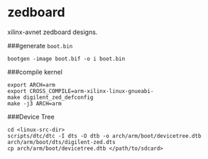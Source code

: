 zedboard
========

xilinx-avnet zedboard designs.

###generate `boot.bin`

	bootgen -image boot.bif -o i boot.bin

###compile kernel

	export ARCH=arm
	export CROSS_COMPILE=arm-xilinx-linux-gnueabi-
	make digilent_zed_defconfig
	make -j3 ARCH=arm

###Device Tree

	cd <linux-src-dir>
	scripts/dtc/dtc -I dts -O dtb -o arch/arm/boot/devicetree.dtb arch/arm/boot/dts/digilent-zed.dts
	cp arch/arm/boot/devicetree.dtb </path/to/sdcard>

